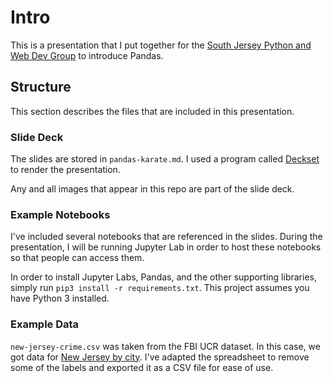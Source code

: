 Intro
=====

This is a presentation that I put together for the [South Jersey Python and Web Dev Group](https://www.meetup.com/South-Jersey-Python-User-Group/) to introduce Pandas.

Structure
---------

This section describes the files that are included in this presentation.

### Slide Deck

The slides are stored in `pandas-karate.md`.  I used a program called [Deckset](https://www.decksetapp.com/) to render the presentation.

Any and all images that appear in this repo are part of the slide deck.

### Example Notebooks

I've included several notebooks that are referenced in the slides.  During the presentation, I will be running Jupyter Lab in order to host these notebooks so that people can access them.

In order to install Jupyter Labs, Pandas, and the other supporting libraries, simply run `pip3 install -r requirements.txt`.  This project assumes you have Python 3 installed.

### Example Data

`new-jersey-crime.csv` was taken from the FBI UCR dataset.  In this case, we got data for [New Jersey by city](https://ucr.fbi.gov/crime-in-the-u.s/2016/crime-in-the-u.s.-2016/tables/table-6/table-6-state-cuts/new-jersey.xls).  I've adapted the spreadsheet to remove some of the labels and exported it as a CSV file for ease of use.
